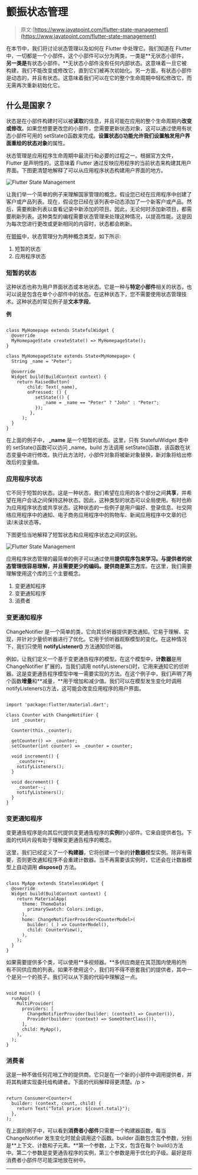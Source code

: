 # 颤振状态管理

> 原文:[https://www.javatpoint.com/flutter-state-management](https://www.javatpoint.com/flutter-state-management)

在本节中，我们将讨论状态管理以及如何在 Flutter 中处理它。我们知道在 Flutter 中，一切都是一个小部件。这个小部件可以分为两类，一类是**无状态小部件，**另一类是**有状态小部件。**无状态小部件没有任何内部状态。这意味着一旦它被构建，我们不能改变或修改它，直到它们被再次初始化。另一方面，有状态小部件是动态的，并且有状态。这意味着我们可以在它的整个生命周期中轻松修改它，而无需再次重新初始化它。

## 什么是国家？

状态是在小部件构建时可以被**读取**的信息，并且可能在应用的整个生命周期内**改变或修改**。如果您想要更改您的小部件，您需要更新状态对象，这可以通过使用有状态小部件可用的 setState()函数来完成。**设置状态()**功能允许我们设置触发用户界面重绘的状态**对象**的属性。

状态管理是应用程序生命周期中最流行和必要的过程之一。根据官方文件，Flutter 是声明性的。这意味着 Flutter 通过反映应用程序的当前状态来构建其用户界面。下图更清楚地解释了可以从应用程序状态构建用户界面的地方。

![Flutter State Management](../Images/154bed457c881497d504b97a33a49082.png)

让我们举一个简单的例子来理解国家管理的概念。假设您已经在应用程序中创建了客户或产品列表。现在，假设您已经在该列表中动态添加了一个新客户或产品。然后，需要刷新列表以查看记录中新添加的项目。因此，无论何时添加新项目，都需要刷新列表。这种类型的编程需要状态管理来处理这种情况，以提高性能。这是因为每次您进行更改或更新相同的内容时，状态都会刷新。

在[颤振](https://www.javatpoint.com/flutter)中，状态管理分为两种概念类型，如下所示:

1.  短暂的状态
2.  应用程序状态

### 短暂的状态

这种状态也称为用户界面状态或本地状态。它是一种与**特定小部件**相关的状态，也可以说是包含在单个小部件中的状态。在这种状态下，您不需要使用状态管理技术。这种状态的常见例子是**文本字段**。

**例**

```

class MyHomepage extends StatefulWidget {
  @override
  MyHomepageState createState() => MyHomepageState();
}

class MyHomepageState extends State<MyHomepage> {
  String _name = "Peter";

  @override
  Widget build(BuildContext context) {
    return RaisedButton(
        child: Text(_name),
        onPressed: () {
           setState(() {
              _name = _name == "Peter" ? "John" : "Peter";
           });
         },
      );
  }
}

```

在上面的例子中， **_name** 是一个短暂的状态。这里，只有 StatefulWidget 类中的 setState()函数可以访问 _name。build 方法调用 setState()函数，该函数在状态变量中进行修改。执行此方法时，小部件对象将被新对象替换，新对象将给出修改后的变量值。

### 应用程序状态

它不同于短暂的状态。这是一种状态，我们希望在应用的各个部分之间**共享**，并希望在用户会话之间保持这种状态。因此，这种类型的状态可以全局使用。有时也称为应用程序状态或共享状态。这种状态的一些例子是用户偏好、登录信息、社交网络应用程序中的通知、电子商务应用程序中的购物车、新闻应用程序中文章的已读/未读状态等。

下图更恰当地解释了短暂状态和应用程序状态之间的区别。

![Flutter State Management](../Images/6ed1486c98a8858dd5cf580712cd2948.png)

应用程序状态管理的最简单的例子可以通过使用**提供程序包来学习。**与提供者的状态管理很容易理解，并且需要更少的编码。提供商是**第三方**库。在这里，我们需要理解使用这个库的三个主要概念。

1.  变更通知程序
2.  变更通知程序
3.  消费者

### 变更通知程序

ChangeNotifier 是一个简单的类，它向其侦听器提供更改通知。它易于理解、实现，并针对少量侦听器进行了优化。它用于侦听器观察模型的变化。在这种情况下，我们只使用 **notifyListener()** 方法通知侦听器。

例如，让我们定义一个基于变更通告程序的模型。在这个模型中，**计数器**是用 ChangeNotifier 扩展的，当我们调用 notifyListeners()时，它用来通知它的侦听器。这是变更通告程序模型中唯一需要实现的方法。在这个例子中，我们声明了两个函数**增量**和**减量，**用于增加和减少值。我们可以在模型发生变化时调用 notifyListeners()方法，这可能会改变应用程序的用户界面。

```

import 'package:flutter/material.dart';

class Counter with ChangeNotifier {
  int _counter;

  Counter(this._counter);

  getCounter() => _counter;
  setCounter(int counter) => _counter = counter;

  void increment() {
    _counter++;
    notifyListeners();
  }

  void decrement() {
    _counter--;
    notifyListeners();
  }
}

```

### 变更通知程序

变更通告程序是向其后代提供变更通告程序的**实例**的小部件。它来自提供者包。下面的代码片段有助于理解变更通告程序的概念。

这里，我们已经定义了一个**构建器**，它将创建一个新的**计数器**模型实例。除非有需要，否则更改通知程序不会重建计数器。当不再需要该实例时，它还会在计数器模型上自动调用 **dispose()** 方法。

```

class MyApp extends StatelessWidget {
  @override
  Widget build(BuildContext context) {
    return MaterialApp(
      theme: ThemeData(
        primarySwatch: Colors.indigo,
      ),
      home: ChangeNotifierProvider<CounterModel>(
        builder: (_) => CounterModel(),
        child: CounterView(),
      ),
    );
  }
}

```

如果需要提供多个类，可以使用**多视频器。**多供应商是在其范围内使用的所有不同供应商的列表。如果不使用这个，我们将不得不嵌套我们的提供者，其中一个是另一个的孩子。我们可以从下面的代码中理解这一点。

```

void main() {
  runApp(
    MultiProvider(
      providers: [
        ChangeNotifierProvider(builder: (context) => Counter()),
        Provider(builder: (context) => SomeOtherClass()),
      ],
      child: MyApp(),
    ),
  );
}

```

### 消费者

这是一种不做任何花哨工作的提供商。它只是在一个新的小部件中调用提供者，并将其构建实现委托给构建者。下面的代码解释得更清楚。/p >

```

return Consumer<Counter>(
  builder: (context, count, child) {
    return Text("Total price: ${count.total}");
  },
);

```

在上面的例子中，可以看到**消费者小部件**只需要一个构建器函数，每当 ChangeNotifier 发生变化时就会调用这个函数。builder 函数包含**三个**参数，分别是**上下文、计数和子元素。**第一个参数，上下文，包含在每个 build()方法中。第二个参数是变更通告程序的实例，第三个参数是用于优化的子级。最好是将消费者小部件尽可能深地放在树中。

* * *